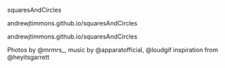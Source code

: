 squaresAndCircles

andrewjtimmons.github.io/squaresAndCircles

andrewjtimmons.github.io/squaresAndCircles

Photos by @mrmrs_, music by @apparatofficial, @loudgif inspiration from @heyitsgarrett
